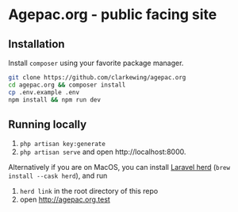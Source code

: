 # Agepac.org - public facing site

## Installation


Install `composer` using your favorite package manager. 
```bash
git clone https://github.com/clarkewing/agepac.org
cd agepac.org && composer install
cp .env.example .env
npm install && npm run dev
```

## Running locally

1. `php artisan key:generate`
2. `php artisan serve` and open http://localhost:8000.

Alternatively if you are on MacOS, you can install [Laravel herd](https://herd.laravel.com) (`brew install --cask herd`), and run 
1. `herd link` in the root directory of this repo
2. open http://agepac.org.test